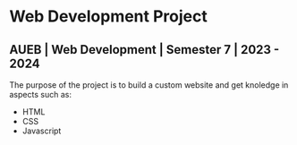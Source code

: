 # Web Development Project

## AUEB | Web Development | Semester 7 | 2023 - 2024

The purpose of the project is to build a custom website and get knoledge in aspects such as:

- HTML
- CSS
- Javascript
